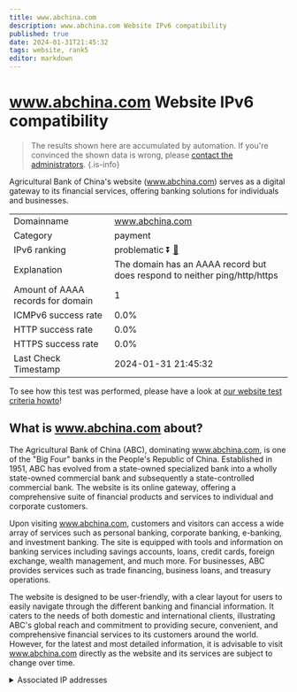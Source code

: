 ```yaml
---
title: www.abchina.com
description: www.abchina.com Website IPv6 compatibility
published: true
date: 2024-01-31T21:45:32
tags: website, rank5
editor: markdown
---
```


# www.abchina.com Website IPv6 compatibility

> The results shown here are accumulated by automation. If you're convinced the shown data is wrong, please [contact the administrators](/howto/chat). 
{.is-info}

Agricultural Bank of China's website (www.abchina.com) serves as a digital gateway to its financial services, offering banking solutions for individuals and businesses.


|   |   |
| - | - |
| Domainname | www.abchina.com
| Category | payment |
| IPv6 ranking | problematic :arrow_double_down: [🔗](/howto/ranking) |
| Explanation | The domain has an AAAA record but does respond to neither ping/http/https |
| Amount of AAAA records for domain | 1 |
| ICMPv6 success rate | 0.0%|
| HTTP success rate | 0.0% |
| HTTPS success rate | 0.0% |
| Last Check Timestamp | 2024-01-31 21:45:32 |

To see how this test was performed, please have a look at [our website test criteria howto](/howto/testcriteria/website)!


## What is www.abchina.com about?
The Agricultural Bank of China (ABC), dominating www.abchina.com, is one of the "Big Four" banks in the People's Republic of China. Established in 1951, ABC has evolved from a state-owned specialized bank into a wholly state-owned commercial bank and subsequently a state-controlled commercial bank. The website is its online gateway, offering a comprehensive suite of financial products and services to individual and corporate customers.

Upon visiting www.abchina.com, customers and visitors can access a wide array of services such as personal banking, corporate banking, e-banking, and investment banking. The site is equipped with tools and information on banking services including savings accounts, loans, credit cards, foreign exchange, wealth management, and much more. For businesses, ABC provides services such as trade financing, business loans, and treasury operations.

The website is designed to be user-friendly, with a clear layout for users to easily navigate through the different banking and financial information. It caters to the needs of both domestic and international clients, illustrating ABC's global reach and commitment to providing secure, convenient, and comprehensive financial services to its customers around the world. However, for the latest and most detailed information, it is advisable to visit www.abchina.com directly as the website and its services are subject to change over time.



<details>
<summary>Associated IP addresses</summary>

2408:8026:400:e::7001:1

</details>
